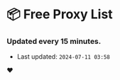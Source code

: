 # :package: Free Proxy List
### Updated every 15 minutes.

- Last updated: `2024-07-11 03:58`

:heart:
